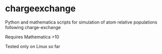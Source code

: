 # chargeexchange
Python and mathematica scripts for simulation of atom relative populations following charge-exchange

Requires Mathematica >10 

Tested only on Linux so far
